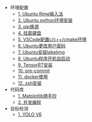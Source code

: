 * 环境配置
  * [1. Ubuntu Rime输入法](environment/Ubuntu-rime.md)
  * [2. Ubuntu python环境安装](environment/Ubuntu-python环境安装.md)
  * [3. pip换源](environment/pip换源.md)
  * [4. 挂载硬盘](environment/Ubuntu硬盘挂载.md)
  * [5. VSCode配置c/c++/cmake环境](environment/VSCode配置c++与cmake环境.md)
  * [6. Ubuntu更改用户密码](environment/Ubuntu更改用户名密码.md)
  * [7. Ubuntu安装labelimg](environment/Ubuntu安装labelimg.md)
  * [8. Ubuntu程序开机自启动](environment/Ubuntu程序开机自启动.md)
  * [9. TensorRT安装](environment/TensorRT安装.md)
  * [10. pre-commit](environment/pre-commit.md)
  * [11. docker使用](environment/docker使用.md)
  * [12. zsh安装](environment/zsh安装.md)
* 代码库
  * [1. Matplotlib随手抄](codepocket/matplotlib随手抄.md)
  * [2. 并发编程](codepocket/并发编程.md)
* 目标检测
  * [1. YOLO V6](objectdetection/yolov6.md)
